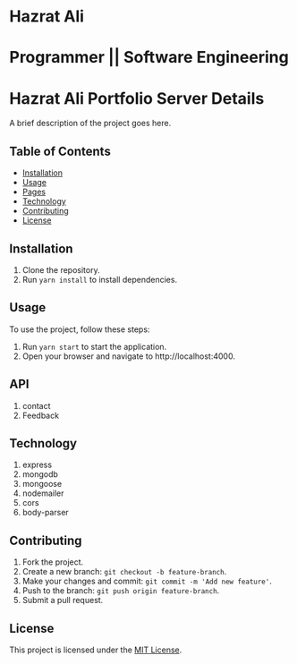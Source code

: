 # Hazrat Ali

# Programmer || Software Engineering

# Hazrat Ali Portfolio Server Details

A brief description of the project goes here.

## Table of Contents

- [Installation](#installation)
- [Usage](#usage)
- [Pages](#pages)
- [Technology](#technology)
- [Contributing](#contributing)
- [License](#license)

## Installation

1. Clone the repository.
2. Run `yarn install` to install dependencies.

## Usage

To use the project, follow these steps:

1. Run `yarn start` to start the application.
2. Open your browser and navigate to http://localhost:4000.

## API

1. contact
2. Feedback


## Technology

1. express
2. mongodb
3. mongoose
4. nodemailer
5. cors
6. body-parser

## Contributing

1. Fork the project.
2. Create a new branch: `git checkout -b feature-branch`.
3. Make your changes and commit: `git commit -m 'Add new feature'`.
4. Push to the branch: `git push origin feature-branch`.
5. Submit a pull request.

## License

This project is licensed under the [MIT License](LICENSE).
